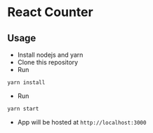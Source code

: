 # React Counter

## Usage

- Install nodejs and yarn
- Clone this repository
- Run

```sh
yarn install
```

- Run

```sh
yarn start
```

- App will be hosted at `http://localhost:3000`
